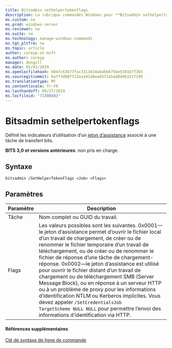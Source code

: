 ```yaml
---
title: Bitsadmin sethelpertokenflags
description: La rubrique commandes Windows pour **Bitsadmin sethelpertokenflags** -définit les indicateurs d’utilisation d’un jeton d’assistance associé à une tâche de transfert bits.
ms.custom: na
ms.prod: windows-server
ms.reviewer: na
ms.suite: na
ms.technology: manage-windows-commands
ms.tgt_pltfrm: na
ms.topic: article
author: coreyp-at-msft
ms.author: coreyp
manager: dongill
ms.date: 03/01/2019
ms.openlocfilehash: 6047c63677fac3311634ababb675be5301b7f3b5
ms.sourcegitcommit: 6aff3d88ff22ea141a6ea6572a5ad8dd6321f199
ms.translationtype: MT
ms.contentlocale: fr-FR
ms.lasthandoff: 09/27/2019
ms.locfileid: "71380583"
---
```

# <a name="bitsadmin-sethelpertokenflags"></a>Bitsadmin sethelpertokenflags

Définit les indicateurs d’utilisation d’un [jeton d’assistance](/windows/desktop/bits/helper-tokens-for-bits-transfer-jobs) associé à une tâche de transfert bits.

**BITS 3,0 et versions antérieures**: non pris en charge.

## <a name="syntax"></a>Syntaxe

```
bitsadmin /SetHelperTokenFlags <Job> <Flags>
```

## <a name="parameters"></a>Paramètres

|Paramètre|Description|
|---------|-----------|
|Tâche|Nom complet ou GUID du travail.|
|Flags|Les valeurs possibles sont les suivantes. 0x0001&mdash;le jeton d’assistance permet d’ouvrir le fichier local d’un travail de chargement, de créer ou de renommer le fichier temporaire d’un travail de téléchargement, ou de créer ou de renommer le fichier de réponse d’une tâche de chargement-réponse. 0x0002&mdash;le jeton d’assistance est utilisé pour ouvrir le fichier distant d’un travail de chargement ou de téléchargement SMB (Server Message Block), ou en réponse à un serveur HTTP ou à un problème de proxy pour les informations d’identification NTLM ou Kerberos implicites. Vous devez appeler `/SetCredentialsJob TargetScheme NULL NULL` pour permettre l’envoi des informations d’identification via HTTP.|

#### <a name="additional-references"></a>Références supplémentaires

[Clé de syntaxe de ligne de commande](command-line-syntax-key.md)
